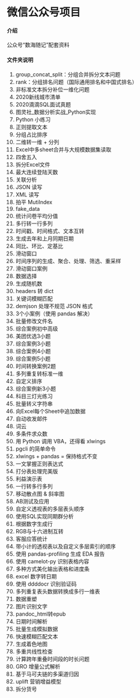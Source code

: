 # 微信公众号项目

#### 介绍
公众号“数海随记”配套资料

#### 文件夹说明

1.  group_concat_split：分组合并拆分文本问题
2.  rank：分组排名问题（国际通用排名和中国式排名）
3.  非标准文本拆分补位一维化问题
4.  2020新线城市清单
5.  2020滴滴SQL面试真题
6.  图灵社_数据分析实战_Python实现
7.  Python 小练习
8.  正则提取文本
9.  分组占比排序
10. 二维转一维 + 分列
11. Excel中多sheet合并与大规模数据集读取
12. 四舍五入
13. 拆分Excel文件
14. 最大连续登陆天数
15. 关联分析
16. JSON 读写
17. XML 读写
18. 拍平 MutiIndex
19. fake_data
20. 统计问卷平均分值
21. 多行转一行多列
22. 时间戳、时间格式、文本互转
23. 生成去年和上月同期日期
24. 同比、环比、定基比
25. 滑动窗口
26. 时间序列的生成、聚合、处理、筛选、重采样
27. 滑动窗口案例
28. 数据选择
29. 生成随机数
30. headers 转 dict
31. 关键词模糊匹配
32. demjson 处理不规范 JSON 格式
33. 3个小案例（使用 pandas 解决）
34. 批量修改文件名
35. 综合案例初中高级
36. 美团优选3小题
37. 综合案例3小题
38. 综合案例4小题
39. 综合案例5小题
40. 时间转换案例2题
41. 多列重复转标准一维
42. 自定义排序
43. 综合案例新3小题
44. 科目三灯光练习
45. 批量转义字符串
46. 向Excel每个Sheet中追加数据
47. 自动收发邮件
48. 词云
49. 多条件求众数
50. 用 Python 调用 VBA，还得看 xlwings
51. pgcli 的简单命令
52. xlwings + pandas = 保持格式不变
53. 一文掌握正则表达式
54. 打分表处理完美版
55. 利益演示表
56. 一行转多行多列
57. 移动散点图 & 斜率图
58. AB测试及应用
59. 自定义透视表的多层表头顺序
60. 使用SQL实现同期群分析
61. 根据数字生成行
62. RGB与十六进制互转
63. 客服应答统计
64. 带小计的透视表以及自定义多层索引的顺序
65. 使用 pandas-profiling 生成 EDA 报告
66. 使用 camelot-py 识别表格内容
67. 多种方式美化输出表格和进度条
68. excel 数字转日期
69. 使用 ddddocr 识别验证码
70. 多列重复表头数据转换成多行一维表
71. 数据重塑
72. 图片识别文字
73. pandoc_html转epub
74. 日期时间解析
75. 批量生成模拟数据
76. 快速模糊匹配文本
77. 生成着色地图
78. 多重共线性检查
79. 计算跨年重叠时间段的时长问题
80. GRO 增量公式解析
81. 基于马可夫链的多渠道归因
82. uplift 营销增益模型
83. 拆分货号